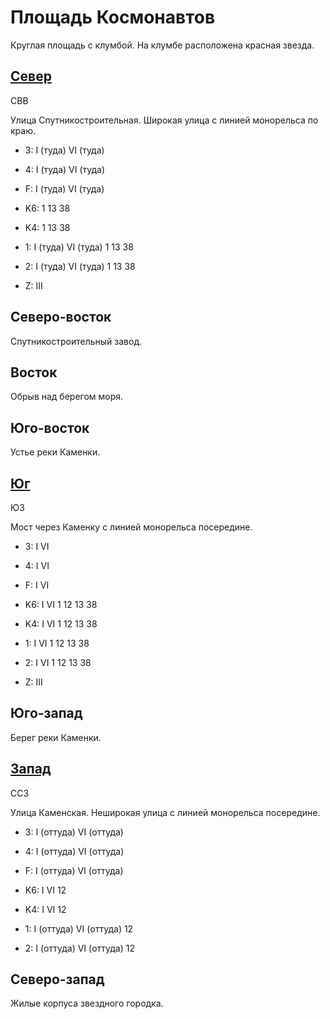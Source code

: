 # Площадь Космонавтов

Круглая площадь с клумбой. На клумбе расположена красная звезда.

## [Север](./10600015.md)

СВВ

Улица Спутникостроительная.
Широкая улица с линией монорельса по краю.

* 3:    I (туда)    VI (туда)
* 4:    I (туда)    VI (туда)
* F:    I (туда)    VI (туда)

* K6:   1   13  38
* K4:   1   13  38
* 1:    I (туда)    VI (туда)
        1   13  38
* 2:    I (туда)    VI (туда)
        1   13  38

* Z:    III

## Северо-восток

Спутникостроительный завод.

## Восток

Обрыв над берегом моря.

## Юго-восток

Устье реки Каменки.

## [Юг](./10600025.md)

ЮЗ

Мост через Каменку с линией монорельса посередине.

* 3:    I   VI
* 4:    I   VI
* F:    I   VI

* K6:   I   VI
        1   12  13  38
* K4:   I   VI
        1   12  13  38
* 1:    I   VI
        1   12  13  38
* 2:    I   VI
        1   12  13  38

* Z:    III

## Юго-запад

Берег реки Каменки.

## [Запад](./10590020.md)

ССЗ

Улица Каменская.
Неширокая улица с линией монорельса посередине.

* 3:    I (оттуда)  VI (оттуда)
* 4:    I (оттуда)  VI (оттуда)
* F:    I (оттуда)  VI (оттуда)

* K6:   I   VI
        12
* K4:   I   VI
        12
* 1:    I (оттуда)  VI (оттуда)
        12
* 2:    I (оттуда)  VI (оттуда)
        12

## Северо-запад

Жилые корпуса звездного городка.
